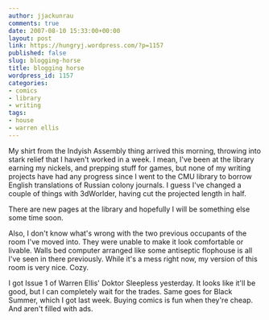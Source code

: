 ```yaml
---
author: jjackunrau
comments: true
date: 2007-08-10 15:33:00+00:00
layout: post
link: https://hungryj.wordpress.com/?p=1157
published: false
slug: blogging-horse
title: blogging horse
wordpress_id: 1157
categories:
- comics
- library
- writing
tags:
- house
- warren ellis
---
```


My shirt from the Indyish Assembly thing arrived this morning, throwing into stark relief that I haven't worked in a week.  I mean, I've been at the library earning my nickels, and prepping stuff for games, but none of my writing projects have had any progress since I went to the CMU library to borrow English translations of Russian colony journals.  I guess I've changed a couple of things with 3dWorlder, having cut the projected length in half.  
  
There are new pages at the library and hopefully I will be something else some time soon.  
  
Also, I don't know what's wrong with the two previous occupants of the room I've moved into.  They were unable to make it look comfortable or livable.  Walls bed computer arranged like some antiseptic flophouse is all I've seen in there previously.  While it's a mess right now, my version of this room is very nice.  Cozy.  
  
I got Issue 1 of Warren Ellis' Doktor Sleepless yesterday.  It looks like it'll be good, but I can completely wait for the trades.  Same goes for Black Summer, which I got last week.  Buying comics is fun when they're cheap.  And aren't filled with ads.
